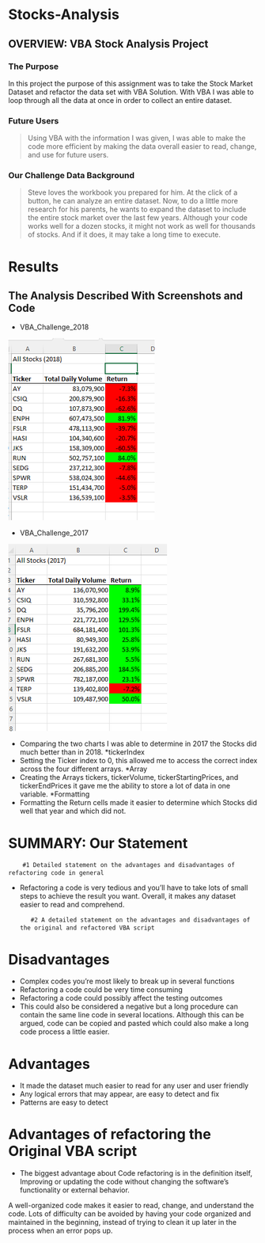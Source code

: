 # Stocks-Analysis
## OVERVIEW: VBA Stock Analysis Project

### The Purpose 

In this project the purpose of this assignment was to take the Stock Market Dataset and refactor the data set with VBA Solution. With VBA I was able to loop through all the data at once in order to collect an entire dataset.

### Future Users

> Using VBA with the information I was given, I was able to make the code more efficient by making the data overall easier to read, change, and use for future users.

### Our Challenge Data Background

> Steve loves the workbook you prepared for him. At the click of a button, he can analyze an entire dataset. Now, to do a little more research for his parents, he wants to expand the dataset to include the entire stock market over the last few years. Although your code works well for a dozen stocks, it might not work as well for thousands of stocks. And if it does, it may take a long time to execute.

# Results
     
## The Analysis Described With Screenshots and Code 

- VBA_Challenge_2018

![name-of-you-image](https://github.com/skinnytwinvale/stocks-analysis/blob/2a87ea72f5b306567852b318795f7a5b67effd6d/VBA_Challenge_2018.png.png)

- VBA_Challenge_2017

![name-of-you-image](https://github.com/skinnytwinvale/stocks-analysis/blob/e24e13261097ff89df7ae3b997f86b5852a9012f/VBA_Challenge_2017.png)

- Comparing the two charts I was able to determine in 2017 the Stocks did much better than in 2018.
        *tickerIndex
- Setting the Ticker index to 0, this allowed me to access the correct index across the four different arrays. 
             *Array 
- Creating the Arrays tickers, tickerVolume, tickerStartingPrices, and tickerEndPrices it gave me the ability to store a lot of data in one variable.
*Formatting
- Formatting the Return cells made it easier to determine which Stocks did well that year and which did not.

# SUMMARY: Our Statement
        
        #1 Detailed statement on the advantages and disadvantages of refactoring code in general 
         
- Refactoring a code is very tedious and you’ll have to take lots of small steps to achieve the result you want. Overall, it makes any dataset easier to read and comprehend.
         
         #2 A detailed statement on the advantages and disadvantages of the original and refactored VBA script 

# Disadvantages

- Complex codes you’re most likely to break up in several functions
- Refactoring a code could be very time consuming
- Refactoring a code could possibly affect the testing outcomes
-  This could also be considered a negative but a long procedure can contain the same line code in several locations. Although this can be argued, code can be copied and pasted which could also make a long code process a little easier.

# Advantages

- It made the dataset much easier to read for any user and user friendly 
- Any logical errors that may appear, are easy to detect and fix
- Patterns are easy to detect
         
# Advantages of refactoring the Original VBA script

- The biggest advantage about Code refactoring is in the definition itself, Improving or updating the code without changing the software’s functionality or external behavior.

A well-organized code makes it easier to read, change, and understand the code. Lots of difficulty can be avoided by having your code organized and maintained in the beginning, instead of trying to clean it up later in the process when an error pops up.

